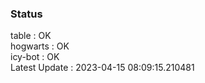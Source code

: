### Status


table : OK  
hogwarts : OK  
icy-bot : OK  
Latest Update : 2023-04-15 08:09:15.210481
